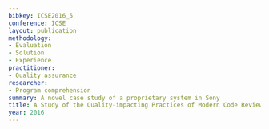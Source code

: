 ```yaml
---
bibkey: ICSE2016_5
conference: ICSE
layout: publication
methodology:
- Evaluation
- Solution
- Experience
practitioner:
- Quality assurance
researcher:
- Program comprehension
summary: A novel case study of a proprietary system in Sony
title: A Study of the Quality-impacting Practices of Modern Code Review at Sony Mobile
year: 2016
---
```

